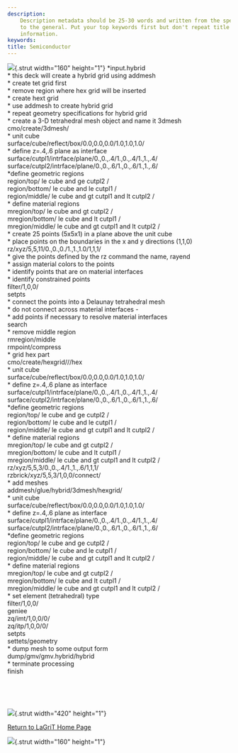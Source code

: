 ```yaml
---
description: 
    Description metadata should be 25-30 words and written from the specific
    to the general. Put your top keywords first but don't repeat title
    information.
keywords:  
title: Semiconductor
---
```


<div id="content-org">

![](http://www.lanl.gov/images/xtransparent.gif){.strut width="160"
height="1"}
\*input.hybrid\
\* this deck will create a hybrid grid using addmesh\
\* create tet grid first\
\* remove region where hex grid will be inserted\
\* create hext grid\
\* use addmesh to create hybrid grid\
\* repeat geometry specifications for hybrid grid\
\* create a 3-D tetrahedral mesh object and name it 3dmesh\
cmo/create/3dmesh/\
\* unit cube\
surface/cube/reflect/box/0.0,0.0,0.0/1.0,1.0,1.0/\
\* define z=.4,.6 plane as interface\
surface/cutpl1/intrface/plane/0.,0.,.4/1.,0.,.4/1.,1.,.4/\
surface/cutpl2/intrface/plane/0.,0.,.6/1.,0.,.6/1.,1.,.6/\
\*define geometric regions\
region/top/ le cube and ge cutpl2 /\
region/bottom/ le cube and le cutpl1 /\
region/middle/ le cube and gt cutpl1 and lt cutpl2 /\
\* define material regions\
mregion/top/ le cube and gt cutpl2 /\
mregion/bottom/ le cube and lt cutpl1 /\
mregion/middle/ le cube and gt cutpl1 and lt cutpl2 /\
\* create 25 points (5x5x1) in a plane above the unit cube\
\* place points on the boundaries in the x and y directions (1,1,0)\
rz/xyz/5,5,11/0.,0.,0./1.,1.,1.0/1,1,1/\
\* give the points defined by the rz command the name, rayend\
\* assign material colors to the points\
\* identify points that are on material interfaces\
\* identify constrained points\
filter/1,0,0/\
setpts\
\* connect the points into a Delaunay tetrahedral mesh\
\* do not connect across material interfaces -\
\* add points if necessary to resolve material interfaces\
search\
\* remove middle region\
rmregion/middle\
rmpoint/compress\
\* grid hex part\
cmo/create/hexgrid///hex\
\* unit cube\
surface/cube/reflect/box/0.0,0.0,0.0/1.0,1.0,1.0/\
\* define z=.4,.6 plane as interface\
surface/cutpl1/intrface/plane/0.,0.,.4/1.,0.,.4/1.,1.,.4/\
surface/cutpl2/intrface/plane/0.,0.,.6/1.,0.,.6/1.,1.,.6/\
\*define geometric regions\
region/top/ le cube and ge cutpl2 /\
region/bottom/ le cube and le cutpl1 /\
region/middle/ le cube and gt cutpl1 and lt cutpl2 /\
\* define material regions\
mregion/top/ le cube and gt cutpl2 /\
mregion/bottom/ le cube and lt cutpl1 /\
mregion/middle/ le cube and gt cutpl1 and lt cutpl2 /\
rz/xyz/5,5,3/0.,0.,.4/1.,1.,.6/1,1,1/\
rzbrick/xyz/5,5,3/1,0,0/connect/\
\* add meshes\
addmesh/glue/hybrid/3dmesh/hexgrid/\
\* unit cube\
surface/cube/reflect/box/0.0,0.0,0.0/1.0,1.0,1.0/\
\* define z=.4,.6 plane as interface\
surface/cutpl1/intrface/plane/0.,0.,.4/1.,0.,.4/1.,1.,.4/\
surface/cutpl2/intrface/plane/0.,0.,.6/1.,0.,.6/1.,1.,.6/\
\*define geometric regions\
region/top/ le cube and ge cutpl2 /\
region/bottom/ le cube and le cutpl1 /\
region/middle/ le cube and gt cutpl1 and lt cutpl2 /\
\* define material regions\
mregion/top/ le cube and gt cutpl2 /\
mregion/bottom/ le cube and lt cutpl1 /\
mregion/middle/ le cube and gt cutpl1 and lt cutpl2 /\
\* set element (tetrahedral) type\
filter/1,0,0/\
geniee\
zq/imt/1,0,0/0/\
zq/itp/1,0,0/0/\
setpts\
settets/geometry\
\* dump mesh to some output form\
dump/gmv/gmv.hybrid/hybrid\
\* terminate processing\
finish

 

 

![](http://www.lanl.gov/images/xtransparent.gif){.strut width="420"
height="1"}

[Return to LaGriT Home Page](index.shtml)

![](http://www.lanl.gov/images/xtransparent.gif){.strut width="160"
height="1"}

</div>
